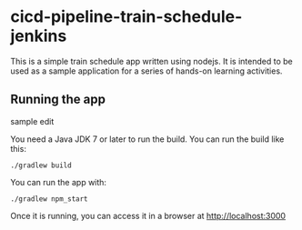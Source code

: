 # cicd-pipeline-train-schedule-jenkins

This is a simple train schedule app written using nodejs. It is intended to be used as a sample application for a series of hands-on learning activities.

## Running the app
sample edit 

You need a Java JDK 7 or later to run the build. You can run the build like this:

    ./gradlew build

You can run the app with:

    ./gradlew npm_start

Once it is running, you can access it in a browser at [http://localhost:3000](http://localhost:3000)
